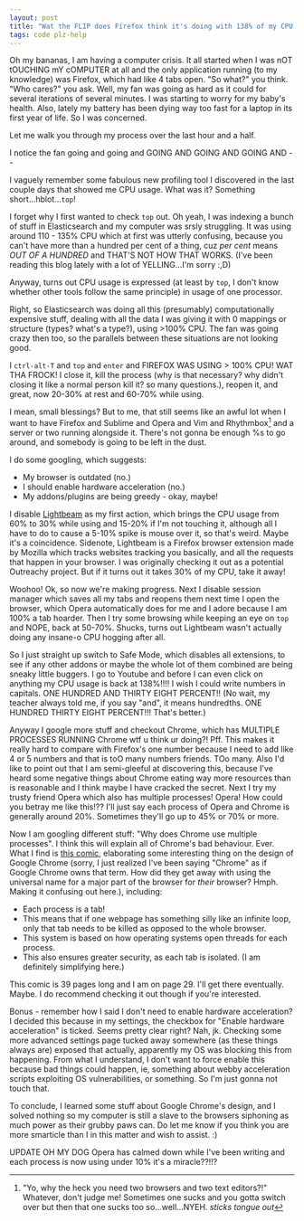```yaml
---
layout: post
title: "Wat the FLIP does Firefox think it's doing with 138% of my CPU power?!"
tags: code plz-help
---
```


Oh my bananas, I am having a computer crisis. It all started when I was nOT tOUCHING mY cOMPUTER at all and the only application running (to my knowledge) was Firefox, which had like 4 tabs open. "So what?" you think. "Who cares?" you ask. Well, my fan was going as hard as it could for several iterations of several minutes. I was starting to worry for my baby's health.<!--more--> Also, lately my battery has been dying way too fast for a laptop in its first year of life. So I was concerned.

Let me walk you through my process over the last hour and a half.

I notice the fan going and going and GOING AND GOING AND GOING AND --

I vaguely remember some fabulous new profiling tool I discovered in the last couple days that showed me CPU usage. What was it? Something short...hblot...`top`!

I forget why I first wanted to check `top` out. Oh yeah, I was indexing a bunch of stuff in Elasticsearch and my computer was srsly struggling. It was using around 110 - 135% CPU which at first was utterly confusing, because you can't have more than a hundred per cent of a thing, cuz _per cent_ means _OUT OF A HUNDRED_ and THAT'S NOT HOW THAT WORKS. (I've been reading this blog lately with a lot of YELLING...I'm sorry :,D)

Anyway, turns out CPU usage is expressed (at least by `top`, I don't know whether other tools follow the same principle) in usage of one processor. 

Right, so Elasticsearch was doing all this (presumably) computationally expensive stuff, dealing with all the data I was giving it with 0 mappings or structure (types? what's a type?), using >100% CPU. The fan was going crazy then too, so the parallels between these situations are not looking good.

I `ctrl-alt-T` and `top` and `enter` and FIREFOX WAS USING > 100% CPU! WAT THA FROCK! I close it, kill the process (why is that necessary? why didn't closing it like a normal person kill it? so many questions.), reopen it, and great, now 20-30% at rest and 60-70% while using. 

I mean, small blessings? But to me, that still seems like an awful lot when I want to have Firefox and Sublime and Opera and Vim and Rhythmbox[^1] and a server or two running alongside it. There's not gonna be enough %s to go around, and somebody is going to be left in the dust.

I do some googling, which suggests:

- My browser is outdated (no.)
- I should enable hardware acceleration (no.)
- My addons/plugins are being greedy - okay, maybe!

I disable [Lightbeam](https://www.mozilla.org/en-US/lightbeam/) as my first action, which brings the CPU usage from 60% to 30% while using and 15-20% if I'm not touching it, although all I have to do to cause a 5-10% spike is mouse over it, so that's weird. Maybe it's a coincidence. Sidenote, Lightbeam is a Firefox browser extension made by Mozilla which tracks websites tracking you basically, and all the requests that happen in your browser. I was originally checking it out as a potential Outreachy project. But if it turns out it takes 30% of my CPU, take it away!

Woohoo! Ok, so now we're making progress. Next I disable session manager which saves all my tabs and reopens them next time I open the browser, which Opera automatically does for me and I adore because I am 100% a tab hoarder. Then I try some browsing while keeping an eye on `top` and NOPE, back at 50-70%. Shucks, turns out Lightbeam wasn't actually doing any insane-o CPU hogging after all.

So I just straight up switch to Safe Mode, which disables all extensions, to see if any other addons or maybe the whole lot of them combined are being sneaky little buggers. I go to Youtube and before I can even click on anything my CPU usage is back at 138%!!!! I wish I could write numbers in capitals. ONE HUNDRED AND THIRTY EIGHT PERCENT!! (No wait, my teacher always told me, if you say "and", it means hundredths. ONE HUNDRED THIRTY EIGHT PERCENT!!! That's better.) 

Anyway I google more stuff and checkout Chrome, which has MULTIPLE PROCESSES RUNNING Chrome wtf u think ur doing?! Pff. This makes it really hard to compare with Firefox's one number because I need to add like 4 or 5 numbers and that is toO many numbers friends. TOo many. Also I'd like to point out that I am semi-gleeful at discovering this, because I've heard some negative things about Chrome eating way more resources than is reasonable and I think maybe I have cracked the secret. Next I try my trusty friend Opera which also has multiple processes! Opera! How could you betray me like this!?? I'll just say each process of Opera and Chrome is generally around 20%. Sometimes they'll go up to 45% or 70% or more.

Now I am googling different stuff: "Why does Chrome use multiple processes". I think this will explain all of Chrome's bad behaviour. Ever. What I find is [this comic](https://www.google.com/googlebooks/chrome/), elaborating some interesting thing on the design of Google Chrome (sorry, I just realized I've been saying "Chrome" as if Google Chrome owns that term. How did they get away with using the universal name for a major part of the browser for _their_ browser? Hmph. Making it confusing out here.), including:

- Each process is a tab!
- This means that if one webpage has something silly like an infinite loop, only that tab needs to be killed as opposed to the whole browser.
- This system is based on how operating systems open threads for each process.
- This also ensures greater security, as each tab is isolated. (I am definitely simplifying here.)

This comic is 39 pages long and I am on page 29. I'll get there eventually. Maybe. I do recommend checking it out though if you're interested.

Bonus - remember how I said I don't need to enable hardware acceleration? I decided this because in my settings, the checkbox for "Enable hardware acceleration" is ticked. Seems pretty clear right? Nah, jk. Checking some more advanced settings page tucked away somewhere (as these things always are) exposed that actually, apparently my OS was blocking this from happening. From what I understand, I don't want to force enable this because bad things could happen, ie, something about webby acceleration scripts exploiting OS vulnerabilities, or something. So I'm just gonna not touch that.

To conclude, I learned some stuff about Google Chrome's design, and I solved nothing so my computer is still a slave to the browsers siphoning as much power as their grubby paws can. Do let me know if you think you are more smarticle than I in this matter and wish to assist. :)

UPDATE OH MY DOG Opera has calmed down while I've been writing and each process is now using under 10% it's a miracle??!!?


[^1]: "Yo, why the heck you need two browsers and two text editors?!" Whatever, don't judge me! Sometimes one sucks and you gotta switch over but then that one sucks too so...well...NYEH. *sticks tongue out*

